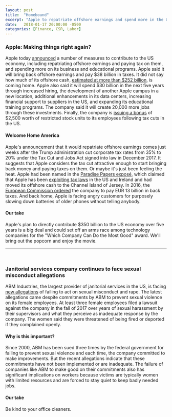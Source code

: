 ```yaml
---
layout: post
title:  "Homebound"
excerpt: "Apple to repatriate offshore earnings and spend more in the US. Sexual misconduct reported in largest janitorial service company in the US."
date:   2018-01-17 20:00:00 -0500
categories: [Finance, CSR, Labor]
---
```


### Apple: Making things right again?

Apple today <a href="https://www.apple.com/newsroom/2018/01/apple-accelerates-us-investment-and-job-creation/" target="_blank">announced</a> a number of measures to contribute to the US economy, including repatriating offshore earnings and paying tax on them, and spending more on its business and educational programs. Apple said it will bring back offshore earnings and pay $38 billion in taxes. It did not say how much of its offshore cash, <a href="https://www.reuters.com/article/us-apple-tax/apple-plans-new-u-s-campus-to-pay-38-billion-in-foreign-cash-taxes-idUSKBN1F62FJ" target="_blank">estimated at more than $252 billion</a>, is coming home. Apple also said it will spend $30 billion in the next five years through increased hiring, the development of another Apple campus in a new location, additional enhancements in its data centers, increasing financial support to suppliers in the US, and expanding its educational training programs. The company said it will create 20,000 more jobs through these investments. Finally, the company is <a href="https://www.bloomberg.com/news/articles/2018-01-17/apple-is-said-to-give-employees-2-500-bonuses-after-new-tax-law" target="_blank">issuing a bonus</a> of $2,500 worth of restricted stock units to its employees following tax cuts in the US.

#### Welcome Home America

Apple's announcement that it would repatriate offshore earnings comes just weeks after the Trump administration cut corporate tax rates from 35% to 20% under the Tax Cut and Jobs Act signed into law in December 2017. It suggests that Apple considers the tax cut attractive enough to start bringing back money and paying taxes on them. Or maybe it's just been feeling the heat. Apple had been named in the <a href="https://www.icij.org/investigations/paradise-papers/" target="_blank">Paradise Papers exposé</a>, which claimed that Apple has been <a href="http://www.bbc.com/news/world-us-canada-41889787" target="_blank">exploiting tax laws</a> in the US and Ireland and had moved its offshore cash to the Channel Island of Jersey. In 2016, the <a href="https://www.theguardian.com/business/2016/aug/30/apple-pay-back-taxes-eu-ruling-ireland-state-aid" target="_blank">European Commission ordered</a> the company to pay EUR 13 billion in back taxes. And back home, Apple is facing angry customers for purposely slowing down batteries of older phones without telling anybody.

#### Our take

Apple's plan to directly contribute $350 billion to the US economy over five years is a big deal and could set off an arms race among technology companies for the "Which Company Can Do the Most Good" award. We'll bring out the popcorn and enjoy the movie.

* * *
<br />

### Janitorial services company continues to face sexual misconduct allegations

ABM Industries, the largest provider of janitorial services in the US, is facing <a href="https://www.pbs.org/wgbh/frontline/article/nations-largest-janitorial-company-faces-new-allegations-of-rape/" target="_blank">new allegations</a> of failing to act on sexual misconduct and rape. The latest allegations came despite commitments by ABM to prevent sexual violence on its female employees. At least three female employees filed a lawsuit against the company in the fall of 2017 over years of sexual harassment by their supervisors and what they perceive as inadequate response by the company. The women said they were threatened of being fired or deported if they complained openly.

#### Why is this important?

Since 2000, ABM has been sued three times by the federal government for failing to prevent sexual violence and each time, the company committed to make improvements. But the recent allegations indicate that these commitments have not been implemented or are inadequate. The failure of companies like ABM to make good on their commitments also has significant implications on workers because victims are typically women with limited resources and are forced to stay quiet to keep badly needed jobs.

#### Our take

Be kind to your office cleaners.
